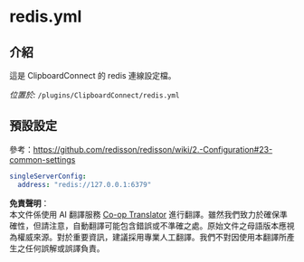 <!--
CO_OP_TRANSLATOR_METADATA:
{
  "original_hash": "15198987988d3e67589242d5bb8af088",
  "translation_date": "2025-05-13T03:48:37+00:00",
  "source_file": "clipboardconnect/configuration/redis.yml.md",
  "language_code": "tw"
}
-->
# redis.yml

## 介紹

這是 ClipboardConnect 的 redis 連線設定檔。

*位置於:* `/plugins/ClipboardConnect/redis.yml`

## 預設設定

參考：https://github.com/redisson/redisson/wiki/2.-Configuration#23-common-settings
```yaml
singleServerConfig:
  address: "redis://127.0.0.1:6379"
```

**免責聲明**：  
本文件係使用 AI 翻譯服務 [Co-op Translator](https://github.com/Azure/co-op-translator) 進行翻譯。雖然我們致力於確保準確性，但請注意，自動翻譯可能包含錯誤或不準確之處。原始文件之母語版本應視為權威來源。對於重要資訊，建議採用專業人工翻譯。我們不對因使用本翻譯所產生之任何誤解或誤譯負責。